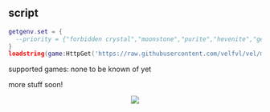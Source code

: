 ## script
```lua
getgenv.set = {
  --priority = {"forbidden crystal","moonstone","purite","hevenite","gemstone of purity"}
}
loadstring(game:HttpGet('https://raw.githubusercontent.com/velfvl/vel/main/load.lua'))()
```
supported games:
none to be known of yet

more stuff soon!
<p align="center">
    <img src="https://tenor.com/view/hello-chat-gif-23857673" />
</p>

